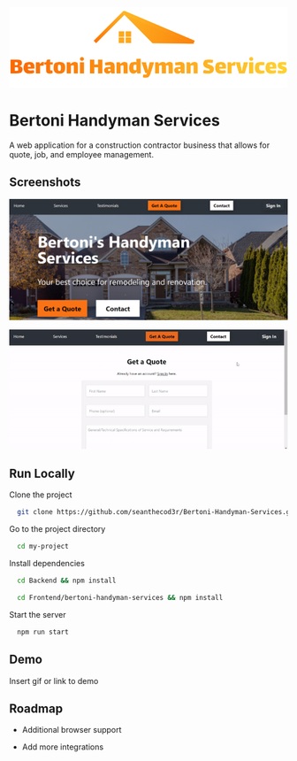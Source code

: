﻿![Logo](/BHS%20Logo.svg)

# Bertoni Handyman Services

A web application for a construction contractor business that allows for quote, job, and employee management.

## Screenshots

![App Screenshot](BS%20SS%201.png)

![Animated Gif](GAQ.gif) 

## Run Locally

Clone the project

```bash
  git clone https://github.com/seanthecod3r/Bertoni-Handyman-Services.git
```

Go to the project directory

```bash
  cd my-project
```

Install dependencies

```bash
  cd Backend && npm install
```

```bash
  cd Frontend/bertoni-handyman-services && npm install
```

Start the server

```bash
  npm run start
```

## Demo

Insert gif or link to demo

## Roadmap

- Additional browser support

- Add more integrations

